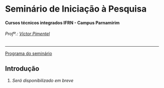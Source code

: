 <!--
<div>
  <img src="images/Horizontal_Cortado_Novo.png">
</div>
-->
# Seminário de Iniciação à Pesquisa
#### Cursos técnicos integrados IFRN - Campus Parnamirim
###### Profº.: [Victor Pimentel](https://github.com/v-cap)
<!-- ###### Classrooms: 
 - [INFO_1M] - _Será disponibilizado em breve_
 - [INFO_1V] - _Será disponibilizado em breve_
 - [MECA_1M] - _Será disponibilizado em breve_
 - [MECA_1V] - _Será disponibilizado em breve_
-->
---

[Programa do seminário](https://github.com/v-cap/scientific-research-initiation-seminar/blob/638d4ba83fc31fdd6669738dc9b22976802c58ce/content/EmentaSeminarioIniciacaoPesquisa.pdf)

## Introdução
1. _Será disponibilizado em breve_
